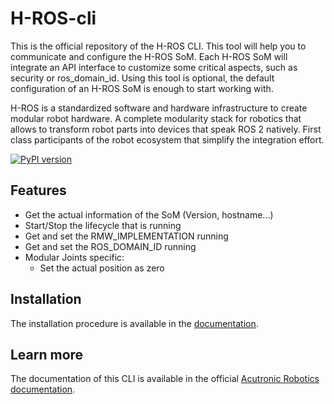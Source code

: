 # H-ROS-cli

This is the official repository of the H-ROS CLI. This tool will help you to communicate and configure the
H-ROS SoM. Each H-ROS SoM will integrate an API interface to customize
some critical aspects, such as security or ros_domain_id. Using this tool is optional, the default configuration of an
H-ROS SoM is enough to start working with.

H-ROS is a standardized software and hardware infrastructure to create modular robot hardware. A complete modularity stack for robotics that allows to transform robot parts into devices that speak ROS 2 natively. First class participants of the robot ecosystem that simplify the integration effort.

[![PyPI version](https://badge.fury.io/py/hros.svg)](https://badge.fury.io/py/hros)

## Features
- Get the actual information of the SoM (Version, hostname...)
- Start/Stop the lifecycle that is running
- Get and set the RMW_IMPLEMENTATION running
- Get and set the ROS_DOMAIN_ID running
- Modular Joints specific:
    - Set the actual position as zero

## Installation
The installation procedure is available in the [documentation](https://acutronicrobotics.com/docs/technology/h-ros/api#installation).

## Learn more

The documentation of this CLI is available in the official [Acutronic Robotics documentation](https://acutronicrobotics.com/docs/technology/h-ros/api).
